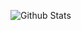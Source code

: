 <!-- 
### Hi there 👋
-->

<!--
**luppiterw/luppiterw** is a ✨ _special_ ✨ repository because its `README.md` (this file) appears on your GitHub profile.

Here are some ideas to get you started:

- 🔭 I’m currently working on ...
- 🌱 I’m currently learning ...
- 👯 I’m looking to collaborate on ...
- 🤔 I’m looking for help with ...
- 💬 Ask me about ...
- 📫 How to reach me: ...
- 😄 Pronouns: ...
- ⚡ Fun fact: ...
-->

<!-- 
[![我的 GitHub 数据](https://github-readme-stats.vercel.app/api?username=luppiterw)]()
-->

![Github Stats](https://github-readme-stats.vercel.app/api?username=luppiterw&show_icons=true&theme=dark&count_private=true)
